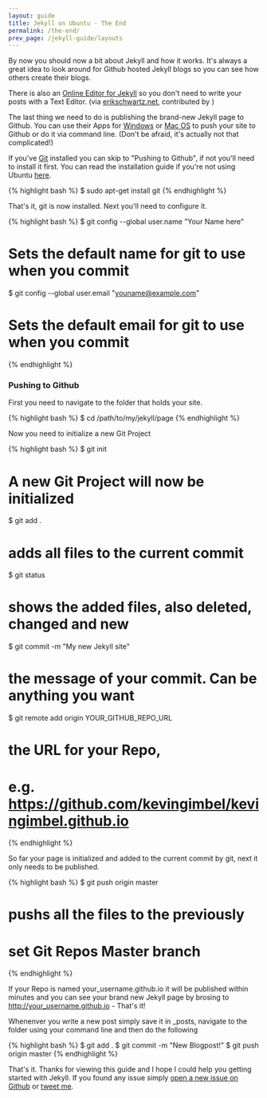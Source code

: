 ```yaml
---
layout: guide
title: Jekyll on Ubuntu - The End
permalink: /the-end/
prev_page: /jekyll-guide/layouts
---
```


By now you should now a bit about Jekyll and how it works. It's always a great idea to look around for Github hosted Jekyll blogs so you can see how others create their blogs.

There is also an [Online Editor for Jekyll](http://prose.io/) so you don't need to write your posts with a Text Editor. (via [erikschwartz.net](http://erikschwartz.net/jekyll-for-the-masses/), contributed by []())

The last thing we need to do is publishing the brand-new Jekyll page to Github. You can use their Apps for [Windows](http://windows.github.com/) or [Mac OS](http://mac.github.com/) to push your site to Github or do it via command line. (Don't be afraid, it's actually not that complicated!)

If you've [Git]() installed you can skip to "Pushing to Github", if not you'll need to install it first. You can read the installation guide if you're not using Ubuntu [here](http://git-scm.com/book/en/Getting-Started-Installing-Git).

{% highlight bash %}
$ sudo apt-get install git
{% endhighlight %}

That's it, git is now installed. Next you'll need to configure it.

{% highlight bash %}
$ git config --global user.name "Your Name here"
# Sets the default name for git to use when you commit

$ git config --global user.email "youname@example.com"
# Sets the default email for git to use when you commit
{% endhighlight %}


### Pushing to Github

First you need to navigate to the folder that holds your site. 

{% highlight bash %}
$ cd /path/to/my/jekyll/page 
{% endhighlight %}

Now you need to initialize a new Git Project

{% highlight bash %}
$ git init 
# A new Git Project will now be initialized

$ git add . 
# adds all files to the current commit

$ git status
# shows the added files, also deleted, changed and new

$ git commit -m "My new Jekyll site"
# the message of your commit. Can be anything you want

$ git remote add origin YOUR_GITHUB_REPO_URL
# the URL for your Repo, 
# e.g. https://github.com/kevingimbel/kevingimbel.github.io
{% endhighlight %}

So far your page is initialized and added to the current commit by git, next it only needs to be published.

{% highlight bash %}
$ git push origin master
# pushs all the files to the previously 
# set Git Repos Master branch
{% endhighlight %}

If your Repo is named your_username.github.io it will be published within minutes and you can see your brand new Jekyll page by brosing to http://your_username.github.io - That's it!

Whenenver you write a new post simply save it in \_posts, navigate to the folder using your command line and then do the following

{% highlight bash %}
$ git add .
$ git commit -m "New Blogpost!"
$ git push origin master
{% endhighlight %}

That's it. Thanks for viewing this guide and I hope I could help you getting started with Jekyll. If you found any issue simply [open a new issue on Github](https://github.com/kevingimbel/kevingimbel.github.io/issues) or [tweet me](http://twitter.com/_kevinatari).